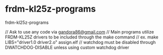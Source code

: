 # frdm-kl25z-programs
frdm-kl25z-programs

// Ask to use any code via gandora86@gmail.com 
// Main programs utilize FRDM-KL25Z drivers to be included through the make command
// ex. make LIBS="driver1.0 driver2.o" assign.elf
// watchdog must be disabled through DWATCHDOG-DISABLE unless using custom watchdog driver
